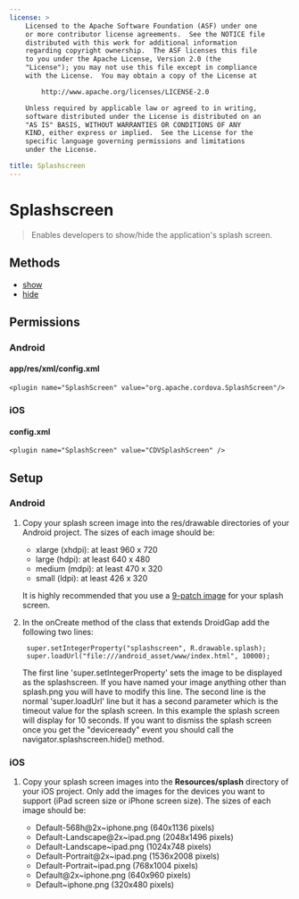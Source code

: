 ```yaml
---
license: >
    Licensed to the Apache Software Foundation (ASF) under one
    or more contributor license agreements.  See the NOTICE file
    distributed with this work for additional information
    regarding copyright ownership.  The ASF licenses this file
    to you under the Apache License, Version 2.0 (the
    "License"); you may not use this file except in compliance
    with the License.  You may obtain a copy of the License at

        http://www.apache.org/licenses/LICENSE-2.0

    Unless required by applicable law or agreed to in writing,
    software distributed under the License is distributed on an
    "AS IS" BASIS, WITHOUT WARRANTIES OR CONDITIONS OF ANY
    KIND, either express or implied.  See the License for the
    specific language governing permissions and limitations
    under the License.

title: Splashscreen
---
```


Splashscreen
==========

> Enables developers to show/hide the application's splash screen.


Methods
-------

- [show](splashscreen.show.html)
- [hide](splashscreen.hide.html)

Permissions
-----------

### Android

#### app/res/xml/config.xml

    <plugin name="SplashScreen" value="org.apache.cordova.SplashScreen"/>

### iOS

#### config.xml

    <plugin name="SplashScreen" value="CDVSplashScreen" />
    
Setup
-----

### Android

1. Copy your splash screen image into the res/drawable directories of your Android project. The sizes of each image should be:

   - xlarge (xhdpi): at least 960 x 720
   - large (hdpi): at least 640 x 480
   - medium (mdpi): at least 470 x 320
   - small (ldpi): at least 426 x 320
   
   It is highly recommended that you use a [9-patch image](https://developer.android.com/tools/help/draw9patch.html) for your splash screen.

2. In the onCreate method of the class that extends DroidGap add the following two lines:

        super.setIntegerProperty("splashscreen", R.drawable.splash);
        super.loadUrl("file:///android_asset/www/index.html", 10000);
    
    The first line 'super.setIntegerProperty' sets the image to be displayed as the splashscreen. If you have named your image anything other than splash.png you will have to modify this line.
    The second line is the normal 'super.loadUrl' line but it has a second parameter which is the timeout value for the splash screen. In this example the splash screen will display for 10 seconds. If you want to dismiss the splash screen once you get the "deviceready" event you should call the navigator.splashscreen.hide() method.

### iOS

1. Copy your splash screen images into the **Resources/splash** directory of your iOS project. Only add the images for the devices you want to support (iPad screen size or iPhone screen size). The sizes of each image should be:

   - Default-568h@2x~iphone.png (640x1136 pixels)
   - Default-Landscape@2x~ipad.png (2048x1496 pixels)
   - Default-Landscape~ipad.png (1024x748 pixels)
   - Default-Portrait@2x~ipad.png (1536x2008 pixels)
   - Default-Portrait~ipad.png (768x1004 pixels)
   - Default@2x~iphone.png (640x960 pixels)
   - Default~iphone.png (320x480 pixels)
        
        


   

